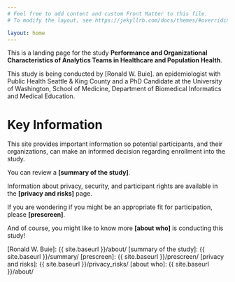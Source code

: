 ```yaml
---
# Feel free to add content and custom Front Matter to this file.
# To modify the layout, see https://jekyllrb.com/docs/themes/#overriding-theme-defaults

layout: home
---
```


This is a landing page for the study **Performance and Organizational Characteristics of Analytics Teams in Healthcare and Population Health**.

This study is being conducted by [Ronald W. Buie].  an epidemiologist with Public Health Seattle & King County and a PhD Candidate at the University of Washington, School of Medicine, Department of Biomedical Informatics and Medical Education.

# Key Information

This site provides important information so potential participants, and their organizations, can make an informed decision regarding enrollment into the study.

You can review a **[summary of the study]**.

Information about privacy, security, and participant rights are available in the **[privacy and risks]** page.

If you are wondering if you might be an appropriate fit for participation, please **[prescreen]**.

And of course, you might like to know more **[about who]** is conducting this study!


[Ronald W. Buie]: {{ site.baseurl }}/about/
[summary of the study]: {{ site.baseurl }}/summary/
[prescreen]: {{ site.baseurl }}/prescreen/
[privacy and risks]: {{ site.baseurl }}/privacy_risks/
[about who]: {{ site.baseurl }}/about/